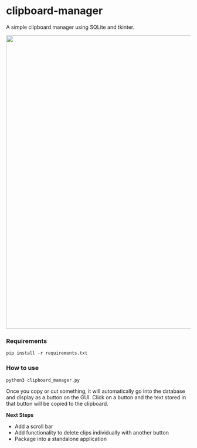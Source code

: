 # clipboard-manager

A simple clipboard manager using SQLite and tkinter.

<img src="https://github.com/ezrc2/clipboard-manager/blob/main/demo.gif" width="800" />

### Requirements
```
pip install -r requirements.txt
```

### How to use
```
python3 clipboard_manager.py
```
Once you copy or cut something, it will automatically go into the database and display as a button on the GUI. Click on a button and the text stored in that button will be copied to the clipboard.


**Next Steps**
- Add a scroll bar
- Add functionality to delete clips individually with another button
- Package into a standalone application

